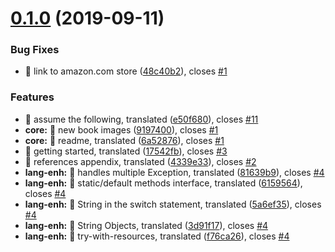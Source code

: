 # [0.1.0](https://github.com/duke-certification/java6-to-java8-en/compare/v0.0.1...v0.1.0) (2019-09-11)


### Bug Fixes

* 🐛 link to amazon.com store ([48c40b2](https://github.com/duke-certification/java6-to-java8-en/commit/48c40b2)), closes [#1](https://github.com/duke-certification/java6-to-java8-en/issues/1)


### Features

* 🎸 assume the following, translated ([e50f680](https://github.com/duke-certification/java6-to-java8-en/commit/e50f680)), closes [#11](https://github.com/duke-certification/java6-to-java8-en/issues/11)
* **core:** 🎸 new book images ([9197400](https://github.com/duke-certification/java6-to-java8-en/commit/9197400)), closes [#1](https://github.com/duke-certification/java6-to-java8-en/issues/1)
* **core:** 🎸 readme, translated ([6a52876](https://github.com/duke-certification/java6-to-java8-en/commit/6a52876)), closes [#1](https://github.com/duke-certification/java6-to-java8-en/issues/1)
* 🎸 getting started, translated ([17542fb](https://github.com/duke-certification/java6-to-java8-en/commit/17542fb)), closes [#3](https://github.com/duke-certification/java6-to-java8-en/issues/3)
* 🎸 references appendix, translated ([4339e33](https://github.com/duke-certification/java6-to-java8-en/commit/4339e33)), closes [#2](https://github.com/duke-certification/java6-to-java8-en/issues/2)
* **lang-enh:** 🎸 handles multiple Exception, translated ([81639b9](https://github.com/duke-certification/java6-to-java8-en/commit/81639b9)), closes [#4](https://github.com/duke-certification/java6-to-java8-en/issues/4)
* **lang-enh:** 🎸 static/default methods interface, translated ([6159564](https://github.com/duke-certification/java6-to-java8-en/commit/6159564)), closes [#4](https://github.com/duke-certification/java6-to-java8-en/issues/4)
* **lang-enh:** 🎸 String in the switch statement, translated ([5a6ef35](https://github.com/duke-certification/java6-to-java8-en/commit/5a6ef35)), closes [#4](https://github.com/duke-certification/java6-to-java8-en/issues/4)
* **lang-enh:** 🎸 String Objects, translated ([3d91f17](https://github.com/duke-certification/java6-to-java8-en/commit/3d91f17)), closes [#4](https://github.com/duke-certification/java6-to-java8-en/issues/4)
* **lang-enh:** 🎸 try-with-resources, translated ([f76ca26](https://github.com/duke-certification/java6-to-java8-en/commit/f76ca26)), closes [#4](https://github.com/duke-certification/java6-to-java8-en/issues/4)
